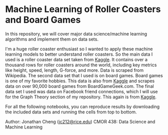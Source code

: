 # Machine Learning of Roller Coasters and Board Games

In this repository, we will cover major data science/machine learning algorithms and implement them on data sets. 

I'm a huge roller coaster enthusiast so I wanted to apply these machine learning models to better understand roller coasters. So the main data I used is a roller coaster data set taken from [Kaggle](https://www.kaggle.com/datasets/robikscube/rollercoaster-database). It contains over a thousand rows for roller coasters around the world, including key metrics like height, speed, length, G-force, and more. Data is scraped from Wikipedia. The second data set that I used is on board games. Board games is one of my favorite hobbies. This data is also from [Kaggle](https://www.kaggle.com/datasets/sujaykapadnis/board-games/data) and scrapes data on over 90,000 board games from BoardGameGeek.com. The final data set I used was data on Facebook friend connections, which I will use for the Graph Theory section of my repository. This again is from [Kaggle](https://www.kaggle.com/datasets/wolfram77/graphs-social/data). 

For all the following notebooks, you can reproduce results by downloading the included data sets and running the cells from top to bottom. 

Author: Jonathan Cheng (jc212@rice.edu)
CMOR 438: Data Science and Machine Learning
